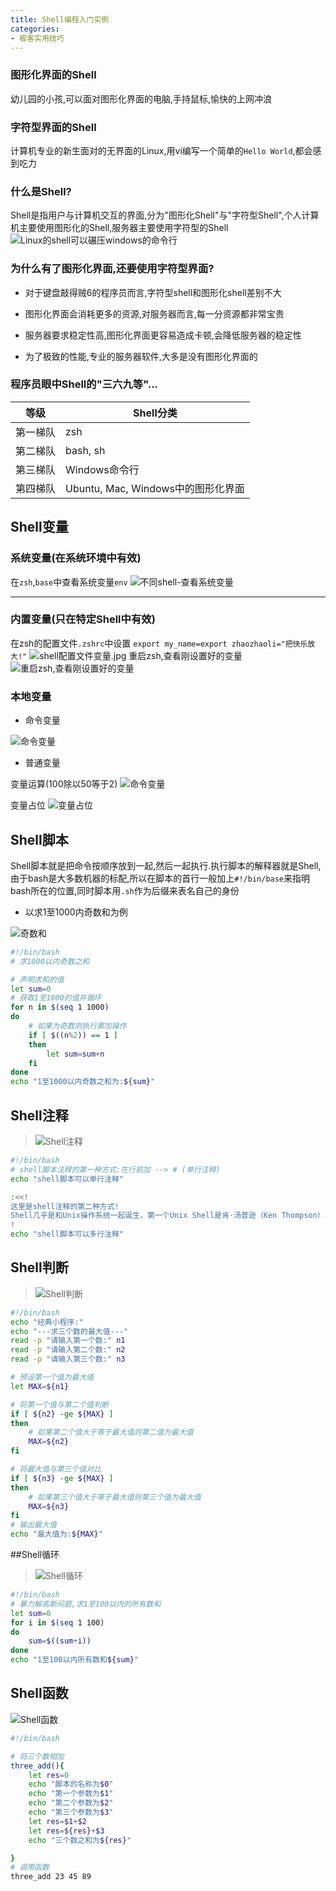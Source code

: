 ```yaml
---
title: Shell编程入门实例
categories:
- 极客实用技巧
---
```




### 图形化界面的Shell
幼儿园的小孩,可以面对图形化界面的电脑,手持鼠标,愉快的上网冲浪

### 字符型界面的Shell
计算机专业的新生面对的无界面的Linux,用vi编写一个简单的`Hello World`,都会感到吃力

### 什么是Shell?
Shell是指用户与计算机交互的界面,分为"图形化Shell"与"字符型Shell",个人计算机主要使用图形化的Shell,服务器主要使用字符型的Shell
![Linux的shell可以碾压windows的命令行](https://cdn.fangyuanxiaozhan.com/assets/16942273788764dRpDhK2.jpeg)



### 为什么有了图形化界面,还要使用字符型界面?
- 对于键盘敲得贼6的程序员而言,字符型shell和图形化shell差别不大
- 图形化界面会消耗更多的资源,对服务器而言,每一分资源都非常宝贵

- 服务器要求稳定性高,图形化界面更容易造成卡顿,会降低服务器的稳定性

- 为了极致的性能,专业的服务器软件,大多是没有图形化界面的

### 程序员眼中Shell的"三六九等"...

| 等级     | Shell分类                          |
| -------- | ---------------------------------- |
| 第一梯队 | zsh                                |
| 第二梯队 | bash, sh                           |
| 第三梯队 | Windows命令行                      |
| 第四梯队 | Ubuntu, Mac, Windows中的图形化界面 |



## Shell变量
### 系统变量(在系统环境中有效)

在`zsh`,`base`中查看系统变量`env`
 ![不同shell-查看系统变量](https://cdn.fangyuanxiaozhan.com/assets/1694227379564PMN2F5sC.jpeg)


---

### 内置变量(只在特定Shell中有效)

在zsh的配置文件`.zshrc`中设置 `export my_name=export zhaozhaoli="把快乐放大!"`
![shell配置文件变量.jpg](https://cdn.fangyuanxiaozhan.com/assets/16942273800616xKN3hED.jpeg)
重启zsh,查看刚设置好的变量
![重启zsh,查看刚设置好的变量](https://cdn.fangyuanxiaozhan.com/assets/1694227380057RiBxk2as.jpeg)




### 本地变量
- 命令变量

![命令变量](https://cdn.fangyuanxiaozhan.com/assets/1694227380742mhBt06GP.jpeg)


- 普通变量

变量运算(100除以50等于2)
![命令变量](https://cdn.fangyuanxiaozhan.com/assets/1694227381477ZzkC87zx.jpeg)

变量占位
![变量占位](https://cdn.fangyuanxiaozhan.com/assets/1694227382620rRi83CKj.jpeg)

## Shell脚本

Shell脚本就是把命令按顺序放到一起,然后一起执行.执行脚本的解释器就是Shell,由于bash是大多数机器的标配,所以在脚本的首行一般加上`#!/bin/base`来指明bash所在的位置,同时脚本用`.sh`作为后缀来表名自己的身份

- 以求1至1000内奇数和为例

![奇数和](https://cdn.fangyuanxiaozhan.com/assets/1694227383594jiepi0ma.jpeg)


```sh
#!/bin/bash
# 求1000以内奇数之和

# 声明求和的值 
let sum=0
# 获取1至1000的值并循环
for n in $(seq 1 1000)
do
    # 如果为奇数则执行累加操作
    if [ $((n%2)) == 1 ]
    then
        let sum=sum+n
    fi
done
echo "1至1000以内奇数之和为:${sum}"
```

## Shell注释

>![Shell注释](https://cdn.fangyuanxiaozhan.com/assets/1694227384386JhWfeSNm.jpeg)




```sh
#!/bin/bash
# shell脚本注释的第一种方式:在行前加 --> # (单行注释)
echo "shell脚本可以单行注释"

:<<!
这里是shell注释的第二种方式!
Shell几乎是和Unix操作系统一起诞生，第一个Unix Shell是肯·汤普逊（Ken Thompson）以Multics上的Shell为模范在1971年改写而成，并命名Thompson sh。即便是后来流行的bash（shell的一种变体），它的年龄实际上比当前流行的所有的Linux kernel都大，可谓在Linux系统上是先有Shell再有Kernel
!
echo "shell脚本可以多行注释"
```



## Shell判断

>![Shell判断](https://cdn.fangyuanxiaozhan.com/assets/1694227384614fXxhz6An.jpeg)



```sh
#!/bin/bash
echo "经典小程序:"
echo "---求三个数的最大值---"
read -p "请输入第一个数:" n1
read -p "请输入第二个数:" n2
read -p "请输入第三个数:" n3

# 预设第一个值为最大值
let MAX=${n1}

# 将第一个值与第二个值判断
if [ ${n2} -ge ${MAX} ]
then
    # 如果第二个值大于等于最大值则第二值为最大值
    MAX=${n2}
fi

# 将最大值与第三个值对比
if [ ${n3} -ge ${MAX} ]
then
    # 如果第三个值大于等于最大值则第三个值为最大值
    MAX=${n3}
fi
# 输出最大值
echo "最大值为:${MAX}"
```

##Shell循环

>![Shell循环](https://cdn.fangyuanxiaozhan.com/assets/1694227385158MFWpaYXr.jpeg)


```sh
#!/bin/bash
# 暴力解高斯问题,求1至100以内的所有数和
let sum=0
for i in $(seq 1 100)
do
    sum=$((sum+i))
done
echo "1至100以内所有数和${sum}"
```
## Shell函数

![Shell函数](https://cdn.fangyuanxiaozhan.com/assets/1694227386277cp4C7wbD.jpeg)


```sh
#!/bin/bash

# 将三个数相加
three_add(){
    let res=0
    echo "脚本的名称为$0"
    echo "第一个参数为$1"
    echo "第二个参数为$2"
    echo "第三个参数为$3"
    let res=$1+$2
    let res=${res}+$3
    echo "三个数之和为${res}"

}
# 调用函数
three_add 23 45 89
```